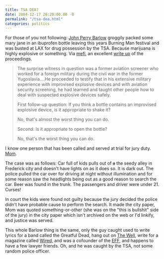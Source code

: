 ```yaml
---
title: TSA DEA?
date: 2004-12-17 20:20:00.00 -8
permalink: "/tsa-dea.html"
categories: politics
---
```

For those of you not following: [John Perry Barlow](http://homes.eff.org/~barlow/) groggily packed some mary jane in an ibuprofen bottle leaving this years Burning Man festival and was busted at LAX for drug possession by the TSA. Because marijuana is highly explosive or something. Via [mefi](http://www.metafilter.com/), an excellent [write up](http://vitanuova.loyalty.org/weblog/nb.cgi/view/vitanuova/2004/12/16/1) of the proceedings.

> The surprise witness in question was a former aviation screener who worked for a foreign military during the civil war in the former Yugoslavia….He proceeded to testify that in his extensive military experience with improvised explosive devices and with aviation security screening, he had learned and taught other people how to deal with suspected explosive devices safely.
>
> First follow-up question: If you think a bottle contains an improvised explosive device, is it appropriate to shake it?
>
> No, that's almost the worst thing you can do.
>
> Second: Is it appropriate to open the bottle?
>
> No, that's the worst thing you can do.

I know one person that has been called and served at trial for jury duty. [Mom](http://www.jokerbone.com/2004/02/05/your-mom/).

The case was as follows: Car full of kids pulls out of <strike>a</strike> the seedy alley in Frederick city and doesn't have lights on as it does so. It is dark out. The police pulled the car over for driving at night without illumination and for some reason saw the headlights being out as a good reason to search the car. Beer was found in the trunk. The passengers and driver were under 21. Curses!

In court the kids were found not guilty because the jury decided the police didn't have probable cause to perform the search. It made the city paper, Mom was quoted something-or-other (she was on the "this is bullshit" side of the jury) in the city paper which isn't archived on the web or I'd linkify, and justice was served.

This whole Barlow thing is the same, only the guy caught used to write lyrics for a band called the Greatful Dead, hang out on [The Well](http://www.well.com/), write for a magazine called [Wired,](http://www.wired.com/) and was a cofounder of the [EFF](http://www.eff.org), and happens to have a few lawyer friends. Oh, and he was caught by the TSA, not some random police officer.
